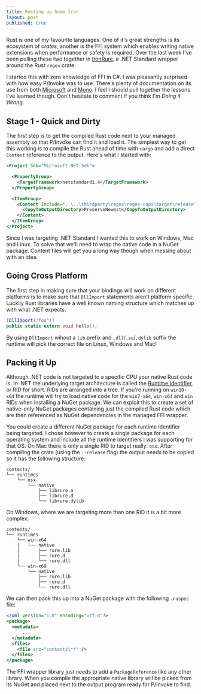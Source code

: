```yaml
---
title: Rusting up Some Iron
layout: post
published: true
---
```


Rust is one of my favourite languages. One of it's great strengths is its ecosystem of *crates*, another is the FFI system which enables writing native extensions when performance or safety is required. Over the last week I've been pulling these two together in [IronRure](https://github.com/iwillspeak/Ironrure), a .NET Standard wrapper around the Rust `regex` crate.

I started this with zero knowledge of FFI in C#. I was pleasantly surprised with how easy P/Invoke was to use. There's plenty of documentation on its use from both [Microsoft](https://docs.microsoft.com/en-us/dotnet/articles/standard/native-interop) and [Mono](http://www.mono-project.com/docs/advanced/pinvoke/). I feel I should pull together the lessons I've learned though. Don't hesitate to comment if you think I'm *Doing it Wrong*.

## Stage 1 - Quick and Dirty

The first step is to get the compiled Rust code next to your managed assembly so that P/Invoke can find it and load it. The simplest way to get this working is to compile the Rust ahead of time with `cargo` and add a direct `Content` reference  to the output. Here's what I started with:

```xml
<Project Sdk="Microsoft.NET.Sdk">

  <PropertyGroup>
    <TargetFramework>netstandard1.4</TargetFramework>
  </PropertyGroup>

  <ItemGroup>
    <Content Include="..\..\thirdparty\regex\regex-capi\target\release\rure.dll">
      <CopyToOutputDirectory>PreserveNewest</CopyToOutputDirectory>
    </Content>
  </ItemGroup>
</Project>
```

Since I was targeting .NET Standard I wanted this to work on Windows, Mac and Linux. To solve that we'll need to wrap the native code in a NuGet package. Content files will get you a long way though when messing about with an idea.

## Going Cross Platform

The first step in making sure that your bindings will work on different platforms is to make sure that `DllImport` statements aren't platform specific. Luckily Rust libraries have a well known naming structure which matches up with what .NET expects. 

```csharp
[DllImport("foo")]
public static extern void hello();
```

By using `DllImport` wihout a `lib` prefix and `.dll`/`.so`/`.dylib` suffix the runtime will pick the correct file on Linux, Windows and Mac!

## Packing it Up

Although .NET code is not targeted to a specific CPU your native Rust code is. In .NET the underlying target architecture is called the [Runtime Identifier](https://docs.microsoft.com/en-us/dotnet/articles/core/rid-catalog), or RID for short. RIDs are arranged into a tree. If you're running on `win10-x64` the runtime will try to load native code for the `win7-x64`, `win-x64` and `win` RIDs when installing a NuGet package. We can exploit this to create a set of native-only NuGet packages containing just the compiled Rust code which are then referenced as NuGet dependencies in the managed FFI wrapper.

You could create a different NuGet package for each runtime identifier being targeted. I chose however to create a single package for each operating system and include all the runtime identifiers I was supporting for that OS. On Mac there is only a single RID to target really: `osx`. After compiling the crate (using the `--release` flag) the output needs to be copied so it has the following structure:

```
contents/
└── runtimes
    └── osx
        └── native
            ├── librure.a
            ├── librure.d
            └── librure.dylib
```

On Windows, where we are targeting more than one RID it is a bit more complex:

```
contents/
└── runtimes
    └── win-x64
    |   └── native
    |       ├── rure.lib
    |       ├── rure.d
    |       └── rure.dll
    └── win-x68
        └── native
            ├── rure.lib
            ├── rure.d
            └── rure.dll
```

We can then pack this up into a NuGet package with the following `.nuspec` file:

```xml
<?xml version="1.0" encoding="utf-8"?>
<package>
  <metadata>
	  ...
  </metadata>
  <files>
    <file src="contents\**" />
  </files>
</package>
```

The FFI wrapper library just needs to add a `PackageReference` like any other library. When you compile the appropriate native library will be picked from its NuGet and placed next to the output program ready for P/Invoke to find.